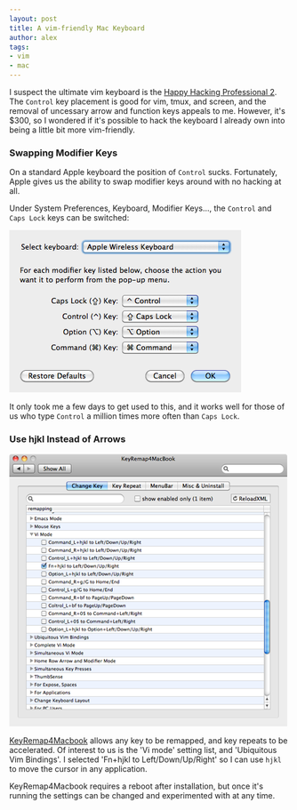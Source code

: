 ```yaml
---
layout: post
title: A vim-friendly Mac Keyboard
author: alex
tags:   
- vim
- mac
---
```


I suspect the ultimate vim keyboard is the [Happy Hacking Professional 2](http://elitekeyboards.com/products.php?sub=pfu_keyboards,hhkbpro2&pid=pdkb400b).  The `Control` key placement is good for vim, tmux, and screen, and the removal of uncessary arrow and function keys appeals to me.  However, it's $300, so I wondered if it's possible to hack the keyboard I already own into being a little bit more vim-friendly.

### Swapping Modifier Keys

On a standard Apple keyboard the position of `Control` sucks.  Fortunately, Apple gives us the ability to swap modifier keys around with no hacking at all.

Under System Preferences, Keyboard, Modifier Keys..., the `Control` and `Caps Lock` keys can be switched:

![Mac keyboard settings](/images/mac_modifier_keys.png)

It only took me a few days to get used to this, and it works well for those of us who type `Control` a million times more often than `Caps Lock`.

### Use hjkl Instead of Arrows

![hjkl hacking](/images/hjkl_mac.png)

[KeyRemap4Macbook](http://pqrs.org/macosx/keyremap4macbook/index.html) allows any key to be remapped, and key repeats to be accelerated.  Of interest to us is the 'Vi mode' setting list, and 'Ubiquitous Vim Bindings'.  I selected 'Fn+hjkl to Left/Down/Up/Right' so I can use `hjkl` to move the cursor in any application.

KeyRemap4Macbook requires a reboot after installation, but once it's running the settings can be changed and experimented with at any time.

